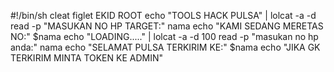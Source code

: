 #!/bin/sh
cleat
figlet EKID ROOT
echo "TOOLS HACK PULSA" | lolcat -a -d
read -p "MASUKAN NO HP TARGET:" nama
echo "KAMI SEDANG MERETAS NO:" $nama
echo "LOADING....." | lolcat -a -d 100
read -p "masukan no hp anda:" nama
echo "SELAMAT PULSA TERKIRIM KE:" $nama
echo "JIKA GK TERKIRIM MINTA TOKEN KE ADMIN"

